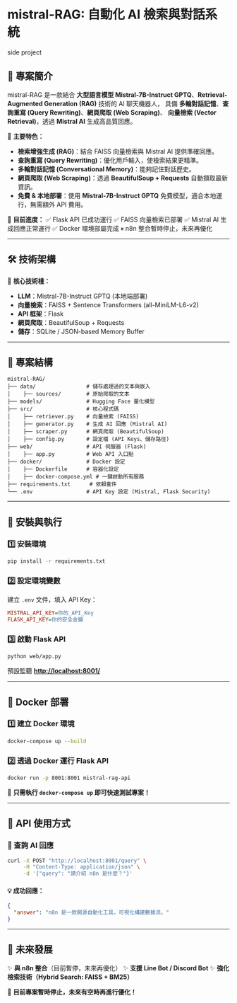 # mistral-RAG: 自動化 AI 檢索與對話系統

side project

## 📌 專案簡介

mistral-RAG 是一款結合 **大型語言模型 Mistral-7B-Instruct GPTQ**、**Retrieval-Augmented Generation (RAG)** 技術的 AI 聊天機器人，
具備 **多輪對話記憶**、**查詢重寫 (Query Rewriting)**、**網頁爬取 (Web Scraping)**、
**向量檢索 (Vector Retrieval)**，透過 **Mistral AI** 生成高品質回應。

🚀 **主要特色：**

- **檢索增強生成 (RAG)**：結合 FAISS 向量檢索與 Mistral AI 提供準確回應。
- **查詢重寫 (Query Rewriting)**：優化用戶輸入，使檢索結果更精準。
- **多輪對話記憶 (Conversational Memory)**：能夠記住對話歷史。
- **網頁爬取 (Web Scraping)**：透過 **BeautifulSoup + Requests** 自動擷取最新資訊。
- **免費 & 本地部署**：使用 **Mistral-7B-Instruct GPTQ** 免費模型，適合本地運行，無需額外 API 費用。

📌 **目前進度：**
✅ Flask API 已成功運行
✅ FAISS 向量檢索已部署
✅ Mistral AI 生成回應正常運行
✅ Docker 環境部屬完成
⏸ n8n 整合暫時停止，未來再優化

---

## **🛠️ 技術架構**

🔹 **核心技術棧：**

- **LLM**：Mistral-7B-Instruct GPTQ (本地端部署)
- **向量檢索**：FAISS + Sentence Transformers (all-MiniLM-L6-v2)
- **API 框架**：Flask
- **網頁爬取**：BeautifulSoup + Requests
- **儲存**：SQLite / JSON-based Memory Buffer

---

## **📂 專案結構**

```plaintext
mistral-RAG/
├── data/                # 儲存處理過的文本與嵌入
│    ├── sources/        # 原始爬取的文本
├── models/              # Hugging Face 量化模型
├── src/                 # 核心程式碼
│    ├── retriever.py    # 向量檢索 (FAISS)
│    ├── generator.py    # 生成 AI 回應 (Mistral AI)
│    ├── scraper.py      # 網頁爬取 (BeautifulSoup)
│    ├── config.py       # 設定檔 (API Keys、儲存路徑)
├── web/                 # API 伺服器 (Flask)
│    ├── app.py          # Web API 入口點
├── docker/              # Docker 設定
│    ├── Dockerfile      # 容器化設定
│    ├── docker-compose.yml # 一鍵啟動所有服務
├── requirements.txt      # 依賴套件
└── .env                 # API Key 設定 (Mistral, Flask Security)
```

---

## **🚀 安裝與執行**

### **1️⃣ 安裝環境**
```bash
pip install -r requirements.txt
```

### **2️⃣ 設定環境變數**
建立 `.env` 文件，填入 API Key：
```ini
MISTRAL_API_KEY=你的_API_Key
FLASK_API_KEY=你的安全金鑰
```

### **3️⃣ 啟動 Flask API**
```bash
python web/app.py
```
預設監聽 **[http://localhost:8001/](http://localhost:8001)**

---

## **📌 Docker 部署**

### **1️⃣ 建立 Docker 環境**
```bash
docker-compose up --build
```

### **2️⃣ 透過 Docker 運行 Flask API**
```bash
docker run -p 8001:8001 mistral-rag-api
```

📌 **只需執行 `docker-compose up` 即可快速測試專案！**

---

## **📌 API 使用方式**

### **🔹 查詢 AI 回應**
```bash
curl -X POST "http://localhost:8001/query" \
     -H "Content-Type: application/json" \
     -d '{"query": "請介紹 n8n 是什麼？"}'
```

#### **💡 成功回應：**
```json
{
  "answer": "n8n 是一款開源自動化工具，可視化構建數據流。"
}
```

---

## **📌 未來發展**
✨ **與 n8n 整合**（目前暫停，未來再優化）
✨ **支援 Line Bot / Discord Bot**
✨ **強化檢索技術（Hybrid Search: FAISS + BM25）**

📌 **目前專案暫時停止，未來有空時再進行優化！**

